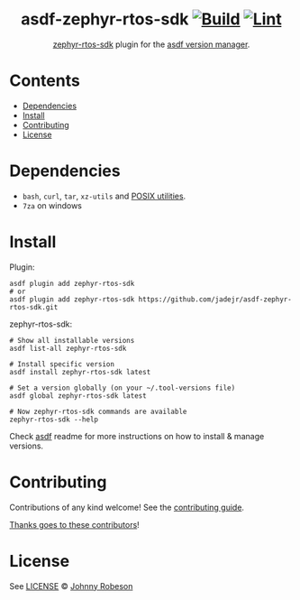 <div align="center">

# asdf-zephyr-rtos-sdk [![Build](https://github.com/jadejr/asdf-zephyr-rtos-sdk/actions/workflows/build.yml/badge.svg)](https://github.com/jadejr/asdf-zephyr-rtos-sdk/actions/workflows/build.yml) [![Lint](https://github.com/jadejr/asdf-zephyr-rtos-sdk/actions/workflows/lint.yml/badge.svg)](https://github.com/jadejr/asdf-zephyr-rtos-sdk/actions/workflows/lint.yml)

[zephyr-rtos-sdk](https://github.com/jadejr/zephyr-rtos-sdk) plugin for the [asdf version manager](https://asdf-vm.com).

</div>

# Contents

- [Dependencies](#dependencies)
- [Install](#install)
- [Contributing](#contributing)
- [License](#license)

# Dependencies

- `bash`, `curl`, `tar`, `xz-utils` and [POSIX utilities](https://pubs.opengroup.org/onlinepubs/9699919799/idx/utilities.html).
- `7za` on windows

# Install

Plugin:

```shell
asdf plugin add zephyr-rtos-sdk
# or
asdf plugin add zephyr-rtos-sdk https://github.com/jadejr/asdf-zephyr-rtos-sdk.git
```

zephyr-rtos-sdk:

```shell
# Show all installable versions
asdf list-all zephyr-rtos-sdk

# Install specific version
asdf install zephyr-rtos-sdk latest

# Set a version globally (on your ~/.tool-versions file)
asdf global zephyr-rtos-sdk latest

# Now zephyr-rtos-sdk commands are available
zephyr-rtos-sdk --help
```

Check [asdf](https://github.com/asdf-vm/asdf) readme for more instructions on how to
install & manage versions.

# Contributing

Contributions of any kind welcome! See the [contributing guide](contributing.md).

[Thanks goes to these contributors](https://github.com/jadejr/asdf-zephyr-rtos-sdk/graphs/contributors)!

# License

See [LICENSE](LICENSE) © [Johnny Robeson](https://github.com/jadejr/)
